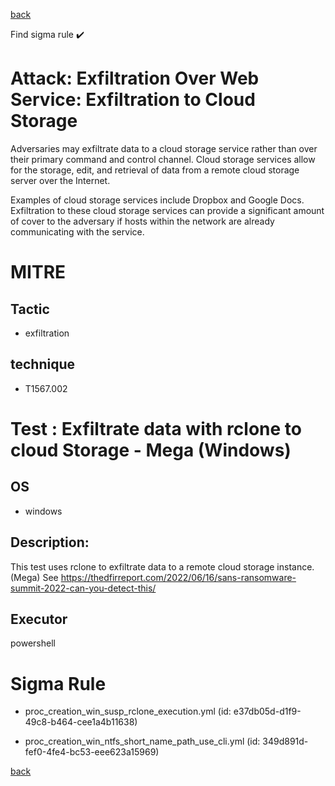 
[back](../index.md)

Find sigma rule :heavy_check_mark: 

# Attack: Exfiltration Over Web Service: Exfiltration to Cloud Storage 

Adversaries may exfiltrate data to a cloud storage service rather than over their primary command and control channel. Cloud storage services allow for the storage, edit, and retrieval of data from a remote cloud storage server over the Internet.

Examples of cloud storage services include Dropbox and Google Docs. Exfiltration to these cloud storage services can provide a significant amount of cover to the adversary if hosts within the network are already communicating with the service. 

# MITRE
## Tactic
  - exfiltration


## technique
  - T1567.002


# Test : Exfiltrate data with rclone to cloud Storage - Mega (Windows)
## OS
  - windows


## Description:
This test uses rclone to exfiltrate data to a remote cloud storage instance. (Mega)
See https://thedfirreport.com/2022/06/16/sans-ransomware-summit-2022-can-you-detect-this/


## Executor
powershell

# Sigma Rule
 - proc_creation_win_susp_rclone_execution.yml (id: e37db05d-d1f9-49c8-b464-cee1a4b11638)

 - proc_creation_win_ntfs_short_name_path_use_cli.yml (id: 349d891d-fef0-4fe4-bc53-eee623a15969)



[back](../index.md)
